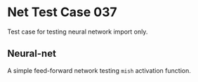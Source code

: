 # Net Test Case 037

Test case for testing neural network import only.

## Neural-net

A simple feed-forward network testing `mish` activation function.
